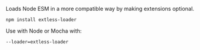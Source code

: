 Loads Node ESM in a more compatible way by making extensions optional.

```
npm install extless-loader
```

Use with Node or Mocha with:

```
--loader=extless-loader
```
